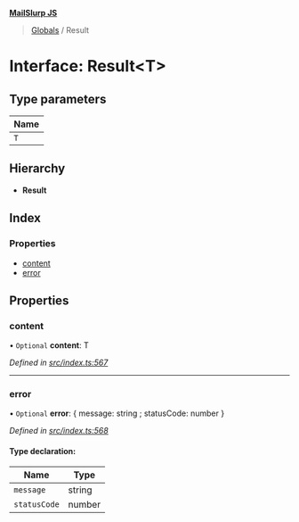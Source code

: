 **[MailSlurp JS](../README.md)**

> [Globals](../README.md) / Result

# Interface: Result\<T>

## Type parameters

Name |
------ |
`T` |

## Hierarchy

* **Result**

## Index

### Properties

* [content](result.md#content)
* [error](result.md#error)

## Properties

### content

• `Optional` **content**: T

*Defined in [src/index.ts:567](https://github.com/mailslurp/mailslurp-client/blob/b27590b/src/index.ts#L567)*

___

### error

• `Optional` **error**: { message: string ; statusCode: number  }

*Defined in [src/index.ts:568](https://github.com/mailslurp/mailslurp-client/blob/b27590b/src/index.ts#L568)*

#### Type declaration:

Name | Type |
------ | ------ |
`message` | string |
`statusCode` | number |
